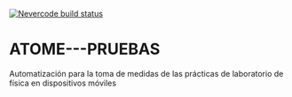 [![Nevercode build status](https://app.nevercode.io/api/projects/3714a128-e8b6-4b74-af69-b73ad9f3b98c/workflows/ae41b5a4-99df-4dc9-8061-27c6f0006ace/status_badge.svg?branch=master)](https://app.nevercode.io/#/project/3714a128-e8b6-4b74-af69-b73ad9f3b98c/workflow/ae41b5a4-99df-4dc9-8061-27c6f0006ace/latestBuild?branch=master)
# ATOME---PRUEBAS
Automatización para la toma de medidas de las prácticas de laboratorio de física en dispositivos móviles
